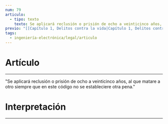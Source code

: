 ```yaml
---
num: 79
articulo:
  - tipo: texto
    texto: Se aplicará reclusión o prisión de ocho a veinticinco años, al que matare a otro siempre que en este código no se estableciere otra pena.
previo: "[[Capítulo 1, Delitos contra la vida|Capítulo 1, Delitos contra la vida]]"
tags:
  - ingeniería-electrónica/legal/articulo
---
```

# Artículo
---
"Se aplicará reclusión o prisión de ocho a veinticinco años, al que matare a otro siempre que en este código no se estableciere otra pena."

# Interpretación
---
